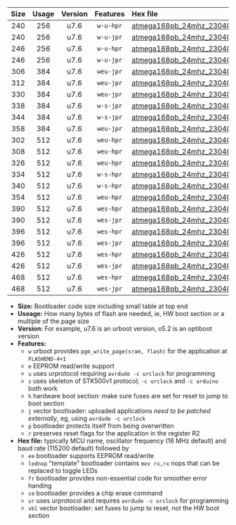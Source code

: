 |Size|Usage|Version|Features|Hex file|
|:-:|:-:|:-:|:-:|:--|
|240|256|u7.6|`w-u-hpr`|[atmega168pb_24mhz_230400bps_ur.hex](https://raw.githubusercontent.com/stefanrueger/urboot/main/atmega168pb_24mhz_230400bps_ur.hex)|
|240|256|u7.6|`w-u-jpr`|[atmega168pb_24mhz_230400bps_ur_vbl.hex](https://raw.githubusercontent.com/stefanrueger/urboot/main/atmega168pb_24mhz_230400bps_ur_vbl.hex)|
|246|256|u7.6|`w-u-hpr`|[atmega168pb_24mhz_230400bps_lednop_ur.hex](https://raw.githubusercontent.com/stefanrueger/urboot/main/atmega168pb_24mhz_230400bps_lednop_ur.hex)|
|246|256|u7.6|`w-u-jpr`|[atmega168pb_24mhz_230400bps_lednop_ur_vbl.hex](https://raw.githubusercontent.com/stefanrueger/urboot/main/atmega168pb_24mhz_230400bps_lednop_ur_vbl.hex)|
|306|384|u7.6|`weu-jpr`|[atmega168pb_24mhz_230400bps_ee_ur_vbl.hex](https://raw.githubusercontent.com/stefanrueger/urboot/main/atmega168pb_24mhz_230400bps_ee_ur_vbl.hex)|
|312|384|u7.6|`weu-jpr`|[atmega168pb_24mhz_230400bps_ee_lednop_ur_vbl.hex](https://raw.githubusercontent.com/stefanrueger/urboot/main/atmega168pb_24mhz_230400bps_ee_lednop_ur_vbl.hex)|
|330|384|u7.6|`weu-jpr`|[atmega168pb_24mhz_230400bps_ee_lednop_fr_ur_vbl.hex](https://raw.githubusercontent.com/stefanrueger/urboot/main/atmega168pb_24mhz_230400bps_ee_lednop_fr_ur_vbl.hex)|
|338|384|u7.6|`w-s-jpr`|[atmega168pb_24mhz_230400bps_vbl.hex](https://raw.githubusercontent.com/stefanrueger/urboot/main/atmega168pb_24mhz_230400bps_vbl.hex)|
|344|384|u7.6|`w-s-jpr`|[atmega168pb_24mhz_230400bps_lednop_vbl.hex](https://raw.githubusercontent.com/stefanrueger/urboot/main/atmega168pb_24mhz_230400bps_lednop_vbl.hex)|
|358|384|u7.6|`weu-jpr`|[atmega168pb_24mhz_230400bps_ee_lednop_fr_ce_ur_vbl.hex](https://raw.githubusercontent.com/stefanrueger/urboot/main/atmega168pb_24mhz_230400bps_ee_lednop_fr_ce_ur_vbl.hex)|
|302|512|u7.6|`weu-hpr`|[atmega168pb_24mhz_230400bps_ee_ur.hex](https://raw.githubusercontent.com/stefanrueger/urboot/main/atmega168pb_24mhz_230400bps_ee_ur.hex)|
|308|512|u7.6|`weu-hpr`|[atmega168pb_24mhz_230400bps_ee_lednop_ur.hex](https://raw.githubusercontent.com/stefanrueger/urboot/main/atmega168pb_24mhz_230400bps_ee_lednop_ur.hex)|
|326|512|u7.6|`weu-hpr`|[atmega168pb_24mhz_230400bps_ee_lednop_fr_ur.hex](https://raw.githubusercontent.com/stefanrueger/urboot/main/atmega168pb_24mhz_230400bps_ee_lednop_fr_ur.hex)|
|334|512|u7.6|`w-s-hpr`|[atmega168pb_24mhz_230400bps.hex](https://raw.githubusercontent.com/stefanrueger/urboot/main/atmega168pb_24mhz_230400bps.hex)|
|340|512|u7.6|`w-s-hpr`|[atmega168pb_24mhz_230400bps_lednop.hex](https://raw.githubusercontent.com/stefanrueger/urboot/main/atmega168pb_24mhz_230400bps_lednop.hex)|
|354|512|u7.6|`weu-hpr`|[atmega168pb_24mhz_230400bps_ee_lednop_fr_ce_ur.hex](https://raw.githubusercontent.com/stefanrueger/urboot/main/atmega168pb_24mhz_230400bps_ee_lednop_fr_ce_ur.hex)|
|390|512|u7.6|`wes-hpr`|[atmega168pb_24mhz_230400bps_ee.hex](https://raw.githubusercontent.com/stefanrueger/urboot/main/atmega168pb_24mhz_230400bps_ee.hex)|
|390|512|u7.6|`wes-jpr`|[atmega168pb_24mhz_230400bps_ee_vbl.hex](https://raw.githubusercontent.com/stefanrueger/urboot/main/atmega168pb_24mhz_230400bps_ee_vbl.hex)|
|396|512|u7.6|`wes-hpr`|[atmega168pb_24mhz_230400bps_ee_lednop.hex](https://raw.githubusercontent.com/stefanrueger/urboot/main/atmega168pb_24mhz_230400bps_ee_lednop.hex)|
|396|512|u7.6|`wes-jpr`|[atmega168pb_24mhz_230400bps_ee_lednop_vbl.hex](https://raw.githubusercontent.com/stefanrueger/urboot/main/atmega168pb_24mhz_230400bps_ee_lednop_vbl.hex)|
|426|512|u7.6|`wes-hpr`|[atmega168pb_24mhz_230400bps_ee_lednop_fr.hex](https://raw.githubusercontent.com/stefanrueger/urboot/main/atmega168pb_24mhz_230400bps_ee_lednop_fr.hex)|
|426|512|u7.6|`wes-jpr`|[atmega168pb_24mhz_230400bps_ee_lednop_fr_vbl.hex](https://raw.githubusercontent.com/stefanrueger/urboot/main/atmega168pb_24mhz_230400bps_ee_lednop_fr_vbl.hex)|
|468|512|u7.6|`wes-hpr`|[atmega168pb_24mhz_230400bps_ee_lednop_fr_ce.hex](https://raw.githubusercontent.com/stefanrueger/urboot/main/atmega168pb_24mhz_230400bps_ee_lednop_fr_ce.hex)|
|468|512|u7.6|`wes-jpr`|[atmega168pb_24mhz_230400bps_ee_lednop_fr_ce_vbl.hex](https://raw.githubusercontent.com/stefanrueger/urboot/main/atmega168pb_24mhz_230400bps_ee_lednop_fr_ce_vbl.hex)|

- **Size:** Bootloader code size including small table at top end
- **Useage:** How many bytes of flash are needed, ie, HW boot section or a multiple of the page size
- **Version:** For example, u7.6 is an urboot version, o5.2 is an optiboot version
- **Features:**
  + `w` urboot provides `pgm_write_page(sram, flash)` for the application at `FLASHEND-4+1`
  + `e` EEPROM read/write support
  + `u` uses urprotocol requiring `avrdude -c urclock` for programming
  + `s` uses skeleton of STK500v1 protocol; `-c urclock` and `-c arduino` both work
  + `h` hardware boot section: make sure fuses are set for reset to jump to boot section
  + `j` vector bootloader: uploaded applications *need to be patched externally*, eg, using `avrdude -c urclock`
  + `p` bootloader protects itself from being overwritten
  + `r` preserves reset flags for the application in the register R2
- **Hex file:** typically MCU name, oscillator frequency (16 MHz default) and baud rate (115200 default) followed by
  + `ee` bootloader supports EEPROM read/write
  + `lednop` "template" bootloader contains `mov rx,rx` nops that can be replaced to toggle LEDs
  + `fr` bootloader provides non-essential code for smoother error handing
  + `ce` bootloader provides a chip erase command
  + `ur` uses urprotocol and requires `avrdude -c urclock` for programming
  + `vbl` vector bootloader: set fuses to jump to reset, not the HW boot section
